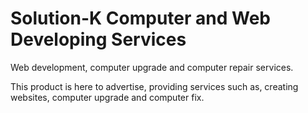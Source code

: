 # Solution-K Computer and Web Developing Services
Web development, computer upgrade and computer repair services. 

This product is here to advertise, providing services such as, creating websites, computer upgrade and computer fix.
